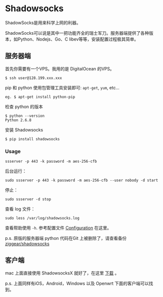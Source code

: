 # Shadowsocks

ShadowSocks是用来科学上网的利器。

ShadowSocks可以说是其中一把功能齐全的瑞士军刀。服务器端提供了各种版本，如Python、Nodejs、Go、C libev等等，安装配置过程极其简单。

## 服务器端

首先你需要有一个VPS。我用的是 DigitalOcean 的VPS。


```
$ ssh user@128.199.xxx.xxx
```
pip 和 python 使用包管理工具安装即可: `apt-get`, `yum`, etc...

```
eg. $ apt-get install python-pip
```

检查 python 的版本
```
$ python --version
Python 2.6.8
```
安装 Shadowsocks
```
$ pip install shadowsocks
```

### Usage

```
ssserver -p 443 -k password -m aes-256-cfb
```

后台运行：

```
sudo ssserver -p 443 -k password -m aes-256-cfb --user nobody -d start
```

停止：

```
sudo ssserver -d stop
```

查看 log 文件：

```
sudo less /var/log/shadowsocks.log
```

查看帮助使用 `-h`. 参考配置文件 [Configuration](https://github.com/shadowsocks/shadowsocks/wiki/Configuration-via-Config-File) 在这里。

p.s. 原版的服务器端 python 代码在Git 上被删除了，请查看备份[ziggear/shadowsocks](https://github.com/ziggear/shadowsocks)

## 客户端

mac 上面直接使用 ShadowsocksX 就好了，在这里 [下载](https://shadowsocks.org/en/download/clients.html) 。

p.s. 上面同样有iOS，Android，Windows 以及 Openwrt 下面的客户端可以找到。
